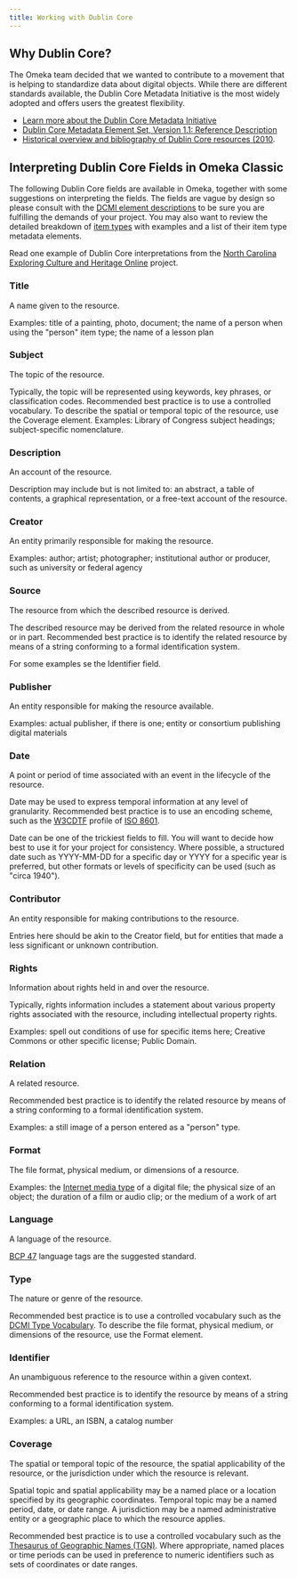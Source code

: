 ```yaml
---
title: Working with Dublin Core
---
```


Why Dublin Core?
----------

The Omeka team decided that we wanted to contribute to a movement that is helping to standardize data about digital objects. While there are different standards available, the Dublin Core Metadata Initiative is the most widely adopted and offers users the greatest flexibility.

- [Learn more about the Dublin Core Metadata Initiative](http://dublincore.org/about/)
- [Dublin Core Metadata Element Set, Version 1.1: Reference Description](http://dublincore.org/documents/dces/)
- [Historical overview and bibliography of Dublin Core resources (2010](http://www.oclc.org/research/activities/past/orprojects/dublincore/default.htm).

Interpreting Dublin Core Fields in Omeka Classic 
--------------------------------------------------------

The following Dublin Core fields are available in Omeka, together with some suggestions on interpreting the fields. The fields are vague by design so please consult with the [DCMI element descriptions](http://dublincore.org/documents/usageguide/elements.shtml) to be sure you are fulfilling the demands of your project. You may also want to review the detailed breakdown of [item types](/Content/Item_Types/) with examples and a list of their item type metadata elements.

Read one example of Dublin Core interpretations from the [North Carolina Exploring Culture and Heritage Online](https://www.digitalnc.org/partners/describing-your-materials/) project.

### Title

A name given to the resource.

Examples: title of a painting, photo, document; the name of a person when using the "person" item type; the name of a lesson plan

### Subject

The topic of the resource.

Typically, the topic will be represented using keywords, key phrases, or classification codes. Recommended best practice is to use a controlled vocabulary. To describe the spatial or temporal topic of the resource, use the Coverage element. Examples: Library of Congress subject headings; subject-specific nomenclature.

### Description

An account of the resource.

Description may include but is not limited to: an abstract, a table of contents, a graphical representation, or a free-text account of the resource. 

### Creator

An entity primarily responsible for making the resource.

Examples: author; artist; photographer; institutional author or producer, such as university or federal agency

### Source

The resource from which the described resource is derived.

The described resource may be derived from the related resource in whole or in part. Recommended best practice is to identify the related resource by means of a string conforming to a formal identification system.

For some examples se the Identifier field.

### Publisher

An entity responsible for making the resource available.

Examples: actual publisher, if there is one; entity or consortium publishing digital materials

### Date

A point or period of time associated with an event in the lifecycle of the resource.

Date may be used to express temporal information at any level of granularity. Recommended best practice is to use an encoding scheme, such as the [W3CDTF](https://www.w3.org/TR/NOTE-datetime) profile of [ISO 8601](https://www.iso.org/iso-8601-date-and-time-format.html).

Date can be one of the trickiest fields to fill. You will want to decide how best to use it for your project for consistency. Where possible, a structured date such as YYYY-MM-DD for a specific day or YYYY for a specific year is preferred, but other formats or levels of specificity can be used (such as "circa 1940").

### Contributor

An entity responsible for making contributions to the resource.

Entries here should be akin to the Creator field, but for entities that made a less significant or unknown contribution.

### Rights

Information about rights held in and over the resource.

Typically, rights information includes a statement about various property rights associated with the resource, including intellectual property rights.

Examples: spell out conditions of use for specific items here; Creative Commons or other specific license; Public Domain.

### Relation

A related resource.

Recommended best practice is to identify the related resource by means of a string conforming to a formal identification system.

Examples: a still image of a person entered as a "person" type.

### Format

The file format, physical medium, or dimensions of a resource.

Examples: the [Internet media type](https://www.iana.org/assignments/media-types/media-types.xhtml) of a digital file; the physical size of an object; the duration of a film or audio clip; or the medium of a work of art

### Language

A language of the resource.

[BCP 47](https://www.w3.org/International/articles/language-tags/) language tags are the suggested standard.

### Type

The nature or genre of the resource.

Recommended best practice is to use a controlled vocabulary such as the [DCMI Type Vocabulary](http://dublincore.org/documents/dcmi-terms/#section-7). To describe the file format, physical medium, or dimensions of the resource, use the Format element.

### Identifier

An unambiguous reference to the resource within a given context.

Recommended best practice is to identify the resource by means of a string conforming to a formal identification system.

Examples: a URL, an ISBN, a catalog number

### Coverage

The spatial or temporal topic of the resource, the spatial applicability of the resource, or the jurisdiction under which the resource is relevant.

Spatial topic and spatial applicability may be a named place or a location specified by its geographic coordinates. Temporal topic may be a named period, date, or date range. A jurisdiction may be a named administrative entity or a geographic place to which the resource applies.

Recommended best practice is to use a controlled vocabulary such as the [Thesaurus of Geographic Names (TGN)](http://www.getty.edu/research/tools/vocabularies/tgn/index.html). Where appropriate, named places or time periods can be used in preference to numeric identifiers such as sets of coordinates or date ranges.
